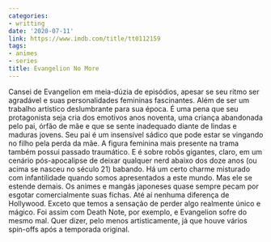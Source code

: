 ```yaml
---
categories:
- writting
date: '2020-07-11'
link: https://www.imdb.com/title/tt0112159
tags:
- animes
- series
title: Evangelion No More
---
```


Cansei de Evangelion em meia-dúzia de episódios, apesar se seu ritmo ser agradável e suas personalidades femininas fascinantes. Além de ser um trabalho artístico deslumbrante para sua época. É uma pena que seu protagonista seja cria dos emotivos anos noventa, uma criança abandonada pelo pai, órfão de mãe e que se sente inadequado diante de lindas e maduras jovens. Seu pai é um insensível sádico que pode estar se vingando no filho pela perda da mãe. A figura feminina mais presente na trama também possui passado traumático. E é sobre robôs gigantes, claro, em um cenário pós-apocalipse de deixar qualquer nerd abaixo dos doze anos (ou acima se nasceu no século 21) babando. Há um certo charme misturado com infantilidade quando somos apresentados a este mundo. Mas ele se estende demais. Os animes e mangás japoneses quase sempre pecam por esgotar comercialmente suas fichas. Até aí nenhuma diferença de Hollywood. Exceto que temos a sensação de perder algo realmente único e mágico. Foi assim com Death Note, por exemplo, e Evangelion sofre do mesmo mal. Quer dizer, pelo menos artisticamente, já que houve vários spin-offs após a temporada original.